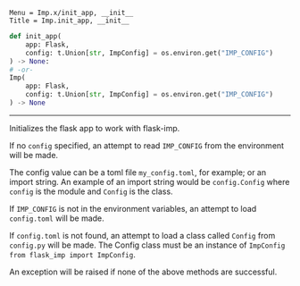 ```
Menu = Imp.x/init_app, __init__
Title = Imp.init_app, __init__
```

```python
def init_app(
    app: Flask,
    config: t.Union[str, ImpConfig] = os.environ.get("IMP_CONFIG")
) -> None:
# -or- 
Imp(
    app: Flask,
    config: t.Union[str, ImpConfig] = os.environ.get("IMP_CONFIG")
) -> None
```

---

Initializes the flask app to work with flask-imp.

If no `config` specified, an attempt to read `IMP_CONFIG` from the environment will be made.

The config value can be a toml file `my_config.toml`, for example; or an import string. An example
of an import string would be `config.Config` where `config` is the module and `Config` is the class.

If `IMP_CONFIG` is not in the environment variables, an attempt to load `config.toml` will be made. 

If `config.toml` is not found, an attempt to load a class called `Config` from `config.py` will be made. 
The Config class must be an instance of `ImpConfig` `from flask_imp import ImpConfig`.

An exception will be raised if none of the above methods are successful.
